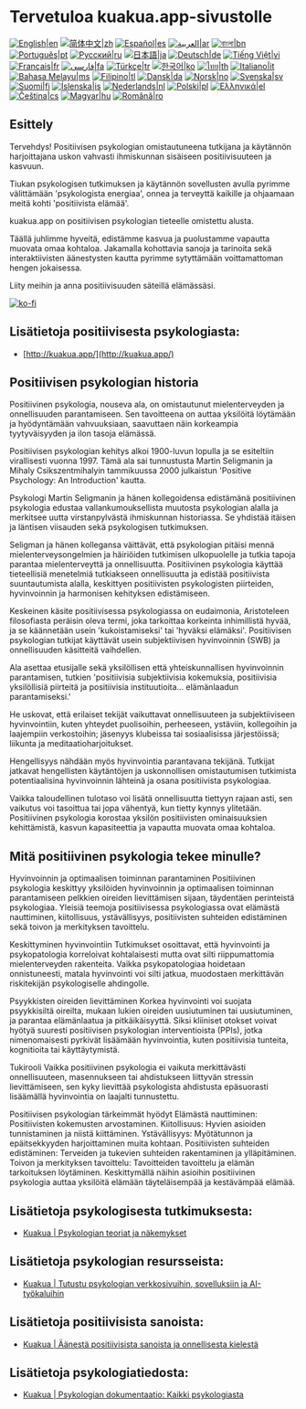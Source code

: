 # Tervetuloa kuakua.app-sivustolle

[![English|en](https://img.shields.io/badge/lang-en-green.svg)](README.md)
[![简体中文|zh](https://img.shields.io/badge/lang-zh-red.svg)](README.zh.md)
[![Español|es](https://img.shields.io/badge/lang-es-yellow.svg)](README.es.md)
[![العربية|ar](https://img.shields.io/badge/lang-ar-lightgrey.svg)](README.ar.md)
[![বাংলা|bn](https://img.shields.io/badge/lang-bn-blue.svg)](README.bn.md)
[![Português|pt](https://img.shields.io/badge/lang-pt-brightgreen.svg)](README.pt.md)
[![Русский|ru](https://img.shields.io/badge/lang-ru-darkblue.svg)](README.ru.md)
[![日本語|ja](https://img.shields.io/badge/lang-ja-orange.svg)](README.ja.md)
[![Deutsch|de](https://img.shields.io/badge/lang-de-black.svg)](README.de.md)
[![Tiếng Việt|vi](https://img.shields.io/badge/lang-vi-darkgreen.svg)](README.vi.md)
[![Français|fr](https://img.shields.io/badge/lang-fr-blue.svg)](README.fr.md)
[![فارسی|fa](https://img.shields.io/badge/lang-fa-purple.svg)](README.fa.md)
[![Türkçe|tr](https://img.shields.io/badge/lang-tr-darkred.svg)](README.tr.md)
[![한국어|ko](https://img.shields.io/badge/lang-ko-cyan.svg)](README.ko.md)
[![ไทย|th](https://img.shields.io/badge/lang-th-gold.svg)](README.th.md)
[![Italiano|it](https://img.shields.io/badge/lang-it-darkorange.svg)](README.it.md)
[![Bahasa Melayu|ms](https://img.shields.io/badge/lang-ms-teal.svg)](README.ms.md)
[![Filipino|tl](https://img.shields.io/badge/lang-tl-pink.svg)](README.tl.md)
[![Dansk|da](https://img.shields.io/badge/lang-da-darkblue.svg)](README.da.md)
[![Norsk|no](https://img.shields.io/badge/lang-no-lightblue.svg)](README.no.md)
[![Svenska|sv](https://img.shields.io/badge/lang-sv-darkgreen.svg)](README.sv.md)
[![Suomi|fi](https://img.shields.io/badge/lang-fi-blue.svg)](README.fi.md)
[![Íslenska|is](https://img.shields.io/badge/lang-is-darkred.svg)](README.is.md)
[![Nederlands|nl](https://img.shields.io/badge/lang-nl-orange.svg)](README.nl.md)
[![Polski|pl](https://img.shields.io/badge/lang-pl-purple.svg)](README.pl.md)
[![Ελληνικά|el](https://img.shields.io/badge/lang-el-lightblue.svg)](README.el.md)
[![Čeština|cs](https://img.shields.io/badge/lang-cs-darkblue.svg)](README.cs.md)
[![Magyar|hu](https://img.shields.io/badge/lang-hu-red.svg)](README.hu.md)
[![Română|ro](https://img.shields.io/badge/lang-ro-green.svg)](README.ro.md)

## Esittely

Tervehdys! Positiivisen psykologian omistautuneena tutkijana ja käytännön harjoittajana uskon vahvasti ihmiskunnan sisäiseen positiivisuuteen ja kasvuun.

Tiukan psykologisen tutkimuksen ja käytännön sovellusten avulla pyrimme välittämään 'psykologista energiaa', onnea ja terveyttä kaikille ja ohjaamaan meitä kohti 'positiivista elämää'.

kuakua.app on positiivisen psykologian tieteelle omistettu alusta.

Täällä juhlimme hyveitä, edistämme kasvua ja puolustamme vapautta muovata omaa kohtaloa. Jakamalla kohottavia sanoja ja tarinoita sekä interaktiivisten äänestysten kautta pyrimme sytyttämään voittamattoman hengen jokaisessa.

Liity meihin ja anna positiivisuuden säteillä elämässäsi.

[![ko-fi](https://ko-fi.com/img/githubbutton_sm.svg)](https://ko-fi.com/X8X8XB8D5)

## Lisätietoja positiivisesta psykologiasta:

- [http://kuakua.app/](http://kuakua.app/)

## Positiivisen psykologian historia

Positiivinen psykologia, nouseva ala, on omistautunut mielenterveyden ja onnellisuuden parantamiseen. Sen tavoitteena on auttaa yksilöitä löytämään ja hyödyntämään vahvuuksiaan, saavuttaen näin korkeampia tyytyväisyyden ja ilon tasoja elämässä.

Positiivisen psykologian kehitys alkoi 1900-luvun lopulla ja se esiteltiin virallisesti vuonna 1997. Tämä ala sai tunnustusta Martin Seligmanin ja Mihaly Csikszentmihalyin tammikuussa 2000 julkaistun 'Positive Psychology: An Introduction' kautta.

Psykologi Martin Seligmanin ja hänen kollegoidensa edistämänä positiivinen psykologia edustaa vallankumouksellista muutosta psykologian alalla ja merkitsee uutta virstanpylvästä ihmiskunnan historiassa. Se yhdistää itäisen ja läntisen viisauden sekä psykologisen tutkimuksen.

Seligman ja hänen kollegansa väittävät, että psykologian pitäisi mennä mielenterveysongelmien ja häiriöiden tutkimisen ulkopuolelle ja tutkia tapoja parantaa mielenterveyttä ja onnellisuutta. Positiivinen psykologia käyttää tieteellisiä menetelmiä tutkiakseen onnellisuutta ja edistää positiivista suuntautumista alalla, keskittyen positiivisten psykologisten piirteiden, hyvinvoinnin ja harmonisen kehityksen edistämiseen.

Keskeinen käsite positiivisessa psykologiassa on eudaimonia, Aristoteleen filosofiasta peräisin oleva termi, joka tarkoittaa korkeinta inhimillistä hyvää, ja se käännetään usein 'kukoistamiseksi' tai 'hyväksi elämäksi'. Positiivisen psykologian tutkijat käyttävät usein subjektiivisen hyvinvoinnin (SWB) ja onnellisuuden käsitteitä vaihdellen.

Ala asettaa etusijalle sekä yksilöllisen että yhteiskunnallisen hyvinvoinnin parantamisen, tutkien 'positiivisia subjektiivisia kokemuksia, positiivisia yksilöllisiä piirteitä ja positiivisia instituutioita... elämänlaadun parantamiseksi.'

He uskovat, että erilaiset tekijät vaikuttavat onnellisuuteen ja subjektiiviseen hyvinvointiin, kuten yhteydet puolisoihin, perheeseen, ystäviin, kollegoihin ja laajempiin verkostoihin; jäsenyys klubeissa tai sosiaalisissa järjestöissä; liikunta ja meditaatioharjoitukset.

Hengellisyys nähdään myös hyvinvointia parantavana tekijänä. Tutkijat jatkavat hengellisten käytäntöjen ja uskonnollisen omistautumisen tutkimista potentiaalisina hyvinvoinnin lähteinä ja osana positiivista psykologiaa.

Vaikka taloudellinen tulotaso voi lisätä onnellisuutta tiettyyn rajaan asti, sen vaikutus voi tasoittua tai jopa vähentyä, kun tietty kynnys ylitetään. Positiivinen psykologia korostaa yksilön positiivisten ominaisuuksien kehittämistä, kasvun kapasiteettia ja vapautta muovata omaa kohtaloa.

## Mitä positiivinen psykologia tekee minulle?

Hyvinvoinnin ja optimaalisen toiminnan parantaminen Positiivinen psykologia keskittyy yksilöiden hyvinvoinnin ja optimaalisen toiminnan parantamiseen pelkkien oireiden lievittämisen sijaan, täydentäen perinteistä psykologiaa. Yleisiä teemoja positiivisessa psykologiassa ovat elämästä nauttiminen, kiitollisuus, ystävällisyys, positiivisten suhteiden edistäminen sekä toivon ja merkityksen tavoittelu.

Keskittyminen hyvinvointiin Tutkimukset osoittavat, että hyvinvointi ja psykopatologia korreloivat kohtalaisesti mutta ovat silti riippumattomia mielenterveyden rakenteita. Vaikka psykopatologiaa hoidetaan onnistuneesti, matala hyvinvointi voi silti jatkua, muodostaen merkittävän riskitekijän psykologiselle ahdingolle.

Psyykkisten oireiden lievittäminen Korkea hyvinvointi voi suojata psyykkisiltä oireilta, mukaan lukien oireiden uusiutuminen tai uusiutuminen, ja parantaa elämänlaatua ja pitkäikäisyyttä. Siksi kliiniset otokset voivat hyötyä suuresti positiivisen psykologian interventioista (PPIs), jotka nimenomaisesti pyrkivät lisäämään hyvinvointia, kuten positiivisia tunteita, kognitioita tai käyttäytymistä.

Tukirooli Vaikka positiivinen psykologia ei vaikuta merkittävästi onnellisuuteen, masennukseen tai ahdistukseen liittyvän stressin lievittämiseen, sen kyky lievittää psykologista ahdistusta epäsuorasti lisäämällä hyvinvointia on laajalti tunnustettu.

Positiivisen psykologian tärkeimmät hyödyt Elämästä nauttiminen: Positiivisten kokemusten arvostaminen. Kiitollisuus: Hyvien asioiden tunnistaminen ja niistä kiittäminen. Ystävällisyys: Myötätunnon ja epäitsekkyyden harjoittaminen muita kohtaan. Positiivisten suhteiden edistäminen: Terveiden ja tukevien suhteiden rakentaminen ja ylläpitäminen. Toivon ja merkityksen tavoittelu: Tavoitteiden tavoittelu ja elämän tarkoituksen löytäminen. Keskittymällä näihin asioihin positiivinen psykologia auttaa yksilöitä elämään täyteläisempää ja kestävämpää elämää.

## Lisätietoja psykologisesta tutkimuksesta:

- [Kuakua | Psykologian teoriat ja näkemykset](http://kuakua.app/theories-insights)

## Lisätietoja psykologian resursseista:

- [Kuakua | Tutustu psykologian verkkosivuihin, sovelluksiin ja AI-työkaluihin](http://kuakua.app/explore)

## Lisätietoja positiivisista sanoista:

- [Kuakua | Äänestä positiivisista sanoista ja onnellisesta kielestä](http://kuakua.app/vote)

## Lisätietoja psykologiatiedosta:

- [Kuakua | Psykologian dokumentaatio: Kaikki psykologiasta](http://kuakua.app/docs)
